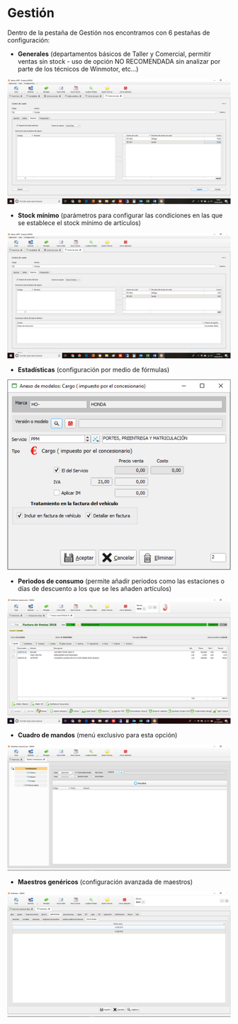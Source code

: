 # Gestión

Dentro de la pestaña de Gestión nos encontramos con 6 pestañas de configuración:

* **Generales** \(departamentos básicos de Taller y Comercial, permitir ventas sin stock - uso de opción NO RECOMENDADA sin analizar por parte de los técnicos de Winmotor, etc...\)

![](../../../.gitbook/assets/image%20%2881%29.png)

* **Stock mínimo** \(parámetros para configurar las condiciones en las que se establece el stock mínimo de artículos\)

![](../../../.gitbook/assets/image%20%2846%29.png)

* **Estadísticas** \(configuración por medio de fórmulas\)

![](../../../.gitbook/assets/image%20%2820%29.png)

* **Periodos de consumo** \(permite añadir periodos como las estaciones o días de descuento a los que se les añaden artículos\)

![](../../../.gitbook/assets/image%20%28119%29.png)

* **Cuadro de mandos** \(menú exclusivo para esta opción\)

![](../../../.gitbook/assets/image%20%28323%29.png)

* **Maestros genéricos** \(configuración avanzada de maestros\)

![](../../../.gitbook/assets/image%20%28241%29.png)


